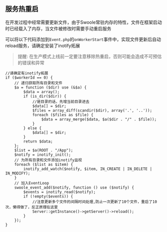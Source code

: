 服务热重启
------

在开发过程中经常需要更新文件，由于Swoole常驻内存的特性，文件在框架启动时已经载入了内存，当文件被修改时需要手动重启服务

可以将以下代码添加到`Event.php`的`onWorkerStart`事件中，实现文件更新后自动reload服务，请确定安装了inotify拓展

> 提醒: 在生产模式上线前一定要注意移除热重启，否则可能会造成不可预估的错误和异常

```
//请确定有inotify拓展
if ($workerId == 0) {
    // 递归获取所有目录和文件
    $a = function ($dir) use (&$a) {
        $data = array();
        if (is_dir($dir)) {
            //是目录的话，先增当前目录进去
            $data[] = $dir;
            $files = array_diff(scandir($dir), array('.', '..'));
            foreach ($files as $file) {
                $data = array_merge($data, $a($dir . "/" . $file));
            }
        } else {
            $data[] = $dir;
        }
        return $data;
    };
    $list = $a(ROOT . "/App");
    $notify = inotify_init();
    // 为所有目录和文件添加inotify监视
    foreach ($list as $item) {
        inotify_add_watch($notify, $item, IN_CREATE | IN_DELETE | IN_MODIFY);
    }
    // 加入EventLoop
    swoole_event_add($notify, function () use ($notify) {
        $events = inotify_read($notify);
        if (!empty($events)) {
            //注意更新多个文件的间隔时间处理,防止一次更新了10个文件，重启了10次，懒得做了，反正原理在这里
            Server::getInstance()->getServer()->reload();
        }
    });
}
```
      
<script>
    var _hmt = _hmt || [];
    (function() {
        var hm = document.createElement("script");
        hm.src = "https://hm.baidu.com/hm.js?4c8d895ff3b25bddb6fa4185c8651cc3";
        var s = document.getElementsByTagName("script")[0];
        s.parentNode.insertBefore(hm, s);
    })();
</script>
<script>
(function(){
    var bp = document.createElement('script');
    var curProtocol = window.location.protocol.split(':')[0];
    if (curProtocol === 'https') {
        bp.src = 'https://zz.bdstatic.com/linksubmit/push.js';        
    }
    else {
        bp.src = 'http://push.zhanzhang.baidu.com/push.js';
    }
    var s = document.getElementsByTagName("script")[0];
    s.parentNode.insertBefore(bp, s);
})();
</script>